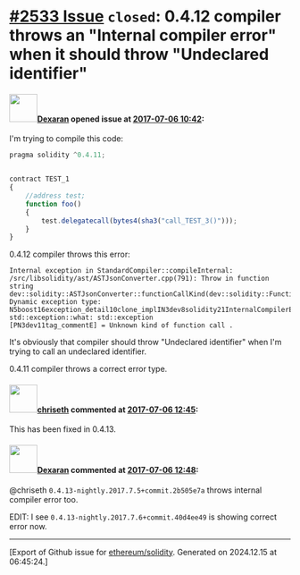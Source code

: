 # [\#2533 Issue](https://github.com/ethereum/solidity/issues/2533) `closed`: 0.4.12 compiler throws an "Internal compiler error" when it should throw "Undeclared identifier"

#### <img src="https://avatars.githubusercontent.com/u/26142412?u=be7df0304dec4cb080e7692b9c4cb883ef18c58a&v=4" width="50">[Dexaran](https://github.com/Dexaran) opened issue at [2017-07-06 10:42](https://github.com/ethereum/solidity/issues/2533):

I'm trying to compile this code:

```js
pragma solidity ^0.4.11;


contract TEST_1
{
    //address test;
    function foo()
    {
        test.delegatecall(bytes4(sha3("call_TEST_3()")));
    }
}
```

0.4.12 compiler throws this error:

```
Internal exception in StandardCompiler::compileInternal: /src/libsolidity/ast/ASTJsonConverter.cpp(791): Throw in function string dev::solidity::ASTJsonConverter::functionCallKind(dev::solidity::FunctionCallKind)
Dynamic exception type: N5boost16exception_detail10clone_implIN3dev8solidity21InternalCompilerErrorEEE
std::exception::what: std::exception
[PN3dev11tag_commentE] = Unknown kind of function call .
```

It's obviously that compiler should throw "Undeclared identifier" when I'm trying to call an undeclared identifier.

0.4.11 compiler throws a correct error type.

#### <img src="https://avatars.githubusercontent.com/u/9073706?v=4" width="50">[chriseth](https://github.com/chriseth) commented at [2017-07-06 12:45](https://github.com/ethereum/solidity/issues/2533#issuecomment-313385687):

This has been fixed in 0.4.13.

#### <img src="https://avatars.githubusercontent.com/u/26142412?u=be7df0304dec4cb080e7692b9c4cb883ef18c58a&v=4" width="50">[Dexaran](https://github.com/Dexaran) commented at [2017-07-06 12:48](https://github.com/ethereum/solidity/issues/2533#issuecomment-313386376):

@chriseth `0.4.13-nightly.2017.7.5+commit.2b505e7a` throws internal compiler error too.

EDIT: I see `0.4.13-nightly.2017.7.6+commit.40d4ee49` is showing correct error now.


-------------------------------------------------------------------------------



[Export of Github issue for [ethereum/solidity](https://github.com/ethereum/solidity). Generated on 2024.12.15 at 06:45:24.]

